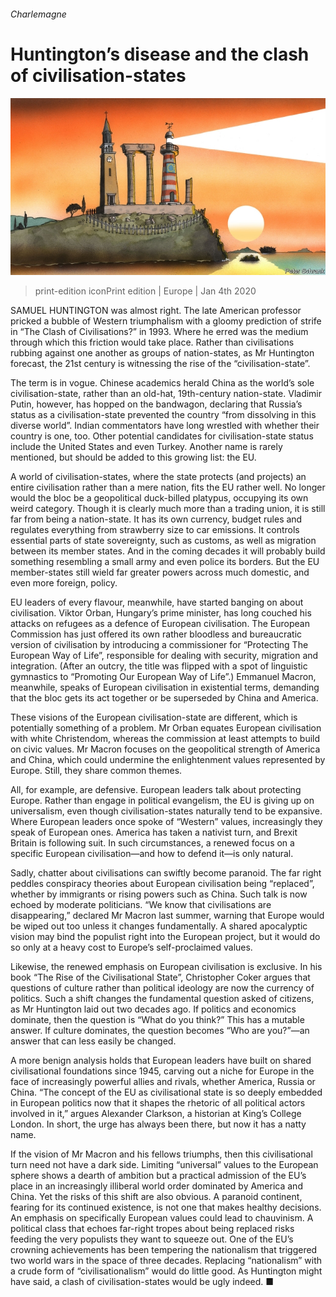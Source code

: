 ###### Charlemagne

# Huntington’s disease and the clash of civilisation-states 

![image](images/20200104_EUD000_0.jpg) 

> print-edition iconPrint edition | Europe | Jan 4th 2020 

SAMUEL HUNTINGTON was almost right. The late American professor pricked a bubble of Western triumphalism with a gloomy prediction of strife in “The Clash of Civilisations?” in 1993. Where he erred was the medium through which this friction would take place. Rather than civilisations rubbing against one another as groups of nation-states, as Mr Huntington forecast, the 21st century is witnessing the rise of the “civilisation-state”. 

The term is in vogue. Chinese academics herald China as the world’s sole civilisation-state, rather than an old-hat, 19th-century nation-state. Vladimir Putin, however, has hopped on the bandwagon, declaring that Russia’s status as a civilisation-state prevented the country “from dissolving in this diverse world”. Indian commentators have long wrestled with whether their country is one, too. Other potential candidates for civilisation-state status include the United States and even Turkey. Another name is rarely mentioned, but should be added to this growing list: the EU. 

A world of civilisation-states, where the state protects (and projects) an entire civilisation rather than a mere nation, fits the EU rather well. No longer would the bloc be a geopolitical duck-billed platypus, occupying its own weird category. Though it is clearly much more than a trading union, it is still far from being a nation-state. It has its own currency, budget rules and regulates everything from strawberry size to car emissions. It controls essential parts of state sovereignty, such as customs, as well as migration between its member states. And in the coming decades it will probably build something resembling a small army and even police its borders. But the EU member-states still wield far greater powers across much domestic, and even more foreign, policy. 

EU leaders of every flavour, meanwhile, have started banging on about civilisation. Viktor Orban, Hungary’s prime minister, has long couched his attacks on refugees as a defence of European civilisation. The European Commission has just offered its own rather bloodless and bureaucratic version of civilisation by introducing a commissioner for “Protecting The European Way of Life”, responsible for dealing with security, migration and integration. (After an outcry, the title was flipped with a spot of linguistic gymnastics to “Promoting Our European Way of Life”.) Emmanuel Macron, meanwhile, speaks of European civilisation in existential terms, demanding that the bloc gets its act together or be superseded by China and America. 

These visions of the European civilisation-state are different, which is potentially something of a problem. Mr Orban equates European civilisation with white Christendom, whereas the commission at least attempts to build on civic values. Mr Macron focuses on the geopolitical strength of America and China, which could undermine the enlightenment values represented by Europe. Still, they share common themes. 

All, for example, are defensive. European leaders talk about protecting Europe. Rather than engage in political evangelism, the EU is giving up on universalism, even though civilisation-states naturally tend to be expansive. Where European leaders once spoke of “Western” values, increasingly they speak of European ones. America has taken a nativist turn, and Brexit Britain is following suit. In such circumstances, a renewed focus on a specific European civilisation—and how to defend it—is only natural. 

Sadly, chatter about civilisations can swiftly become paranoid. The far right peddles conspiracy theories about European civilisation being “replaced”, whether by immigrants or rising powers such as China. Such talk is now echoed by moderate politicians. “We know that civilisations are disappearing,” declared Mr Macron last summer, warning that Europe would be wiped out too unless it changes fundamentally. A shared apocalyptic vision may bind the populist right into the European project, but it would do so only at a heavy cost to Europe’s self-proclaimed values. 

Likewise, the renewed emphasis on European civilisation is exclusive. In his book “The Rise of the Civilisational State”, Christopher Coker argues that questions of culture rather than political ideology are now the currency of politics. Such a shift changes the fundamental question asked of citizens, as Mr Huntington laid out two decades ago. If politics and economics dominate, then the question is “What do you think?” This has a mutable answer. If culture dominates, the question becomes “Who are you?”—an answer that can less easily be changed. 

A more benign analysis holds that European leaders have built on shared civilisational foundations since 1945, carving out a niche for Europe in the face of increasingly powerful allies and rivals, whether America, Russia or China. “The concept of the EU as civilisational state is so deeply embedded in European politics now that it shapes the rhetoric of all political actors involved in it,” argues Alexander Clarkson, a historian at King’s College London. In short, the urge has always been there, but now it has a natty name. 

If the vision of Mr Macron and his fellows triumphs, then this civilisational turn need not have a dark side. Limiting “universal” values to the European sphere shows a dearth of ambition but a practical admission of the EU’s place in an increasingly illiberal world order dominated by America and China. Yet the risks of this shift are also obvious. A paranoid continent, fearing for its continued existence, is not one that makes healthy decisions. An emphasis on specifically European values could lead to chauvinism. A political class that echoes far-right tropes about being replaced risks feeding the very populists they want to squeeze out. One of the EU’s crowning achievements has been tempering the nationalism that triggered two world wars in the space of three decades. Replacing “nationalism” with a crude form of “civilisationalism” would do little good. As Huntington might have said, a clash of civilisation-states would be ugly indeed. ■ 

